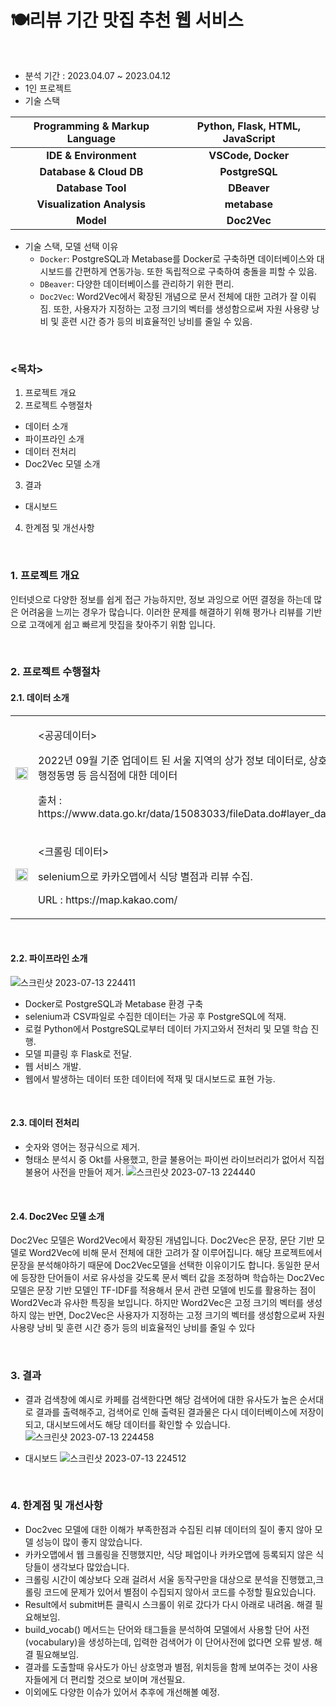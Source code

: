 # 🍽️리뷰 기간 맛집 추천 웹 서비스

<br>

- 분석 기간 : 2023.04.07 ~ 2023.04.12
- 1인 프로젝트
- 기술 스택
  
|Programming & Markup Language|__Python, Flask, HTML, JavaScript__|
|:--------:|:-------:|
|__IDE & Environment__|__VSCode, Docker__|
|__Database & Cloud DB__|__PostgreSQL__|
|__Database Tool__|__DBeaver__|
|__Visualization Analysis__|__metabase__|
|__Model__|__Doc2Vec__|

* 기술 스택, 모델 선택 이유
  * ```Docker```: PostgreSQL과 Metabase를 Docker로 구축하면 데이터베이스와 대시보드를 간편하게 연동가능. 또한 독립적으로 구축하여 충돌을 피할 수 있음.
  * ```DBeaver```: 다양한 데이터베이스를 관리하기 위한 편리.
  * ```Doc2Vec```: Word2Vec에서 확장된 개념으로 문서 전체에 대한 고려가 잘 이뤄짐. 또한, 사용자가 지정하는 고정 크기의 벡터를 생성함으로써 자원 사용량 낭비 및 훈련 시간 증가 등의 비효율적인 낭비를 줄일 수 있음.
    
<br>

### <목차>
1. 프로젝트 개요
2. 프로젝트 수행절차
  - 데이터 소개
  - 파이프라인 소개
  - 데이터 전처리
  - Doc2Vec 모델 소개
3. 결과
  - 대시보드
4. 한계점 및 개선사항

<br>

### 1. 프로젝트 개요
인터넷으로 다양한 정보를 쉽게 접근 가능하지만, 정보 과잉으로 어떤 결정을 하는데 많은 어려움을 느끼는 경우가 많습니다. 이러한 문제를 해결하기 위해 평가나 리뷰를 기반으로 고객에게 쉽고 빠르게 맛집을 찾아주기 위함 입니다.

<br>

### 2. 프로젝트 수행절차  
#### 2.1. 데이터 소개
<table>
  <tr>
    <td>
      <img src="https://github.com/KIMJEONGSU/js_portfolio/assets/23291338/a649836f-225a-48aa-a87b-f4c40859e256" width="100%" height="100%">
    </td>
    <td>   
      <p><공공데이터></p>
      <p>2022년 09월 기준 업데이트 된 서울 지역의 상가 정보 데이터로, 상호명, 업종 분류, 행정동명 등 음식점에 대한 데이터</p>
       <p>출처 : https://www.data.go.kr/data/15083033/fileData.do#layer_data_infomation</p>
    </td>
  </tr>
    <tr>
    <td>
      <img src="https://github.com/KIMJEONGSU/js_portfolio/assets/23291338/d9991b29-616e-482c-965a-3b44e5082133" width="100%" height="100%"> 
    </td>
    <td>      
       <p><크롤링 데이터></p>
      <p>selenium으로 카카오맵에서 식당 별점과 리뷰 수집.</p>
      <p>URL : https://map.kakao.com/</p>
    </td>
  </tr>
</table>

<br>

#### 2.2. 파이프라인 소개
![스크린샷 2023-07-13 224411](https://github.com/KIMJEONGSU/js_portfolio/assets/23291338/4f83b7af-587b-4a03-8c55-fddcd7f228e3)

* Docker로 PostgreSQL과 Metabase 환경 구축
* selenium과 CSV파일로 수집한 데이터는 가공 후 PostgreSQL에 적재.
* 로컬 Python에서 PostgreSQL로부터 데이터 가지고와서 전처리 및 모델 학습 진행.
* 모델 피클링 후 Flask로 전달.
* 웹 서비스 개발.
* 웹에서 발생하는 데이터 또한 데이터에 적재 및 대시보드로 표현 가능.

<br>

#### 2.3. 데이터 전처리
* 숫자와 영어는 정규식으로 제거.
* 형태소 분석시 중 Okt를 사용했고, 한글 불용어는 파이썬 라이브러리가 없어서 직접 불용어 사전을 만들어 제거.
![스크린샷 2023-07-13 224440](https://github.com/KIMJEONGSU/js_portfolio/assets/23291338/4ea722ce-da16-4e17-af43-26f5bd7a426a)

<br>

#### 2.4. Doc2Vec 모델 소개 
Doc2Vec 모델은 Word2Vec에서 확장된 개념입니다. Doc2Vec은 문장, 문단 기반 모델로 Word2Vec에 비해 문서 전체에 대한 고려가 잘 이루어집니다. 해당 프로젝트에서 문장을 분석해야하기 때문에 Doc2Vec모델을 선택한 이유이기도 합니다.
동일한 문서에 등장한 단어들이 서로 유사성을 갖도록 문서 벡터 값을 조정하며 학습하는 Doc2Vec 모델은 문장 기반 모델인 TF-IDF를  적용해서 문서 관련 모델에 빈도를 활용하는 점이 Word2Vec과 유사한 특징을 보입니다. 하지만 Word2Vec은 고정 크기의 벡터를 생성하지 않는 반면, Doc2Vec은 사용자가 지정하는 고정 크기의 벡터를 생성함으로써 자원 사용량 낭비 및 훈련 시간 증가 등의 비효율적인 낭비를 줄일 수 있다

<br>

### 3. 결과
* 결과
검색창에 예시로 카페를 검색한다면 해당 검색어에 대한 유사도가 높은 순서대로 결과를 출력해주고, 검색어로 인해 출력된 결과물은 다시 데이터베이스에 저장이 되고, 대시보드에서도 해당 데이터를 확인할 수 있습니다.
![스크린샷 2023-07-13 224458](https://github.com/KIMJEONGSU/js_portfolio/assets/23291338/819ad4d7-9076-4a50-a58d-2dc3f468584f)

* 대시보드
![스크린샷 2023-07-13 224512](https://github.com/KIMJEONGSU/js_portfolio/assets/23291338/66c9bc1e-5c74-4bce-a23f-ca5bee8de8cc)

<br>

### 4. 한계점 및 개선사항
* Doc2vec 모델에 대한 이해가 부족한점과 수집된 리뷰 데이터의 질이 좋지 않아 모델 성능이 많이 좋지 않았습니다.
* 카카오맵에서 웹 크롤링을 진행했지만, 식당 페업이나 카카오맵에 등록되지 않은 식당들이 생각보다 많았습니다.
* 크롤링 시간이 예상보다 오래 걸려서 서울 동작구만을 대상으로 분석을 진행했고,크롤링 코드에 문제가 있어서 별점이 수집되지 않아서 코드를 수정할 필요있습니다.
* Result에서 submit버튼 클릭시 스크롤이 위로 갔다가 다시 아래로 내려옴. 해결 필요해보임.
* build_vocab() 메서드는 단어와 태그들을 분석하여 모델에서 사용할 단어 사전(vocabulary)을 생성하는데, 입력한 검색어가 이 단어사전에 없다면 오류 발생. 해결 필요해보임.
* 결과를 도출할때 유사도가 아닌 상호명과 별점, 위치등을 함께 보여주는 것이 사용자들에게 더 편리할 것으로 보이며 개선필요.
* 이외에도 다양한 이슈가 있어서 추후에 개선해볼 예정.

